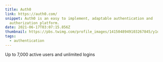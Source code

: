 ```yaml
---
title: Auth0
link: https://auth0.com/
snippet: Auth0 is an easy to implement, adaptable authentication and
  authorization platform.
date: 2021-06-17T03:07:15.856Z
thumbnail: https://pbs.twimg.com/profile_images/1415048949103267845/y1qoJqsU_400x400.jpg
tags:
  - authentication
---
```

Up to 7,000 active users and unlimited logins